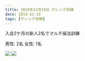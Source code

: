 ```yaml
---
title: 2019年12月19日 ゲレンデ訓練
date: 2019-12-19
tags: [ゲレンデ訓練]
---
```


入会2ケ月の新人2名でマルチ操法訓練

男性: 2名
女性: 1名

![](/2019/12/19/20191219/1.jpg)
![](/2019/12/19/20191219/2.jpg)
